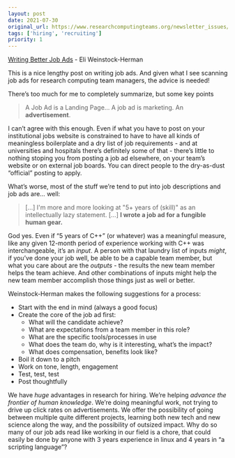 ```yaml
---
layout: post
date: 2021-07-30
original_url: https://www.researchcomputingteams.org/newsletter_issues/0085
tags: ['hiring', 'recruiting']
priority: 1
---
```


<!-- markdownlint-disable MD033 -->
<!-- markdownlint-disable MD041 -->
<!-- markdownlint-disable MD049 -->

[Writing Better Job Ads](http://www.tiernok.com/posts/2021/writing-better-job-ads/) - Eli Weinstock-Herman

This is a nice lengthy post on writing job ads.  And given what I see scanning job ads for research computing team managers, the advice is needed!

There’s too much for me to completely summarize, but some key points

> A Job Ad is a Landing Page… A job ad is marketing.  An **advertisement**.

I can’t agree with this enough.  Even if what you have to post on your institutional jobs website is constrained to have to have all kinds of meaningless boilerplate and a dry list of job requirements - and at universities and hospitals there’s definitely some of that - there’s little to nothing stoping you from posting a job ad elsewhere, on your team’s website or on external job boards.  You can direct people to the dry-as-dust “official” posting to apply.

What’s worse, most of the stuff we’re tend to put into job descriptions and job ads are… well:

> […]  I'm more and more looking at "5+ years of (skill)" as an intellectually lazy statement. […]
> **I wrote a job ad for a fungible human gear.**

God yes.  Even if “5 years of C++” (or whatever) was a meaningful measure, like any given 12-month period of experience working with C++ was interchangeable, it’s an *input*.  A person with that laundry list of inputs *might*, if you’ve done your job well, be able to be a capable team member, but what you care about are the *outputs* - the results the new team member helps the team achieve.  And other combinations of inputs might help the new team member accomplish those things just as well or better.

Weinstock-Herman makes the following suggestions for a process:

- Start with the end in mind (always a good focus)
- Create the core of the job ad first:
    - What will the candidate achieve?
    - What are expectations from a team member in this role?
    - What are the specific tools/processes in use
    - What does the team do, why is it interesting, what’s the impact?
    - What does compensation, benefits look like?
- Boil it down to a pitch
- Work on tone, length, engagement
- Test, test, test
- Post thoughtfully

We have *huge* advantages in research for hiring.  We’re helping *advance the frontier of human knowledge*.  We’re doing meaningful work, not trying to drive up click rates on advertisements.  We offer the possibility of going between multiple quite different projects, learning both new tech and new science along the way, and the possibility of outsized impact.  Why do so many of our job ads read like working in our field is a chore, that could easily be done by anyone with 3 years experience in linux and 4 years in “a scripting language”?